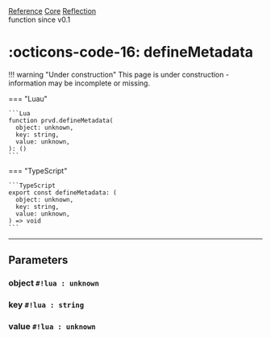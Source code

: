 <div class="ompdoc-reference-breadcrumbs">
<a href="../../../">Reference</a>
<a href="../../">Core</a>
<a href="../">Reflection</a>
</div>

<div class="ompdoc-reference-tags">
<span class="ompdoc-reference-highlight">function</span>
<span class="ompdoc-reference-since">since v0.1</span>
</div>

# :octicons-code-16: defineMetadata

!!! warning "Under construction"
    This page is under construction - information may be incomplete or missing.

=== "Luau"

    ```Lua
    function prvd.defineMetadata(
      object: unknown,
      key: string,
      value: unknown,
    ): ()
    ```

=== "TypeScript"

    ```TypeScript
    export const defineMetadata: (
      object: unknown,
      key: string,
      value: unknown,
    ) => void
    ```

---

## Parameters

### object `#!lua : unknown`

### key `#!lua : string`

### value `#!lua : unknown`
